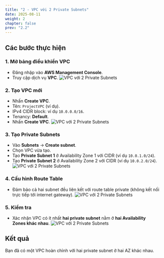 ```yaml
---
title: "2 - VPC với 2 Private Subnets"
date: 2025-08-11
weight: 2
chapter: false
prev: "2.2"
---
```


## Các bước thực hiện

### 1. Mở bảng điều khiển VPC
- Đăng nhập vào **AWS Management Console**.
- Truy cập dịch vụ **VPC**.
![VPC với 2 Private Subnets](/images/002/1.png)

### 2. Tạo VPC mới
- Nhấn **Create VPC**.
- Tên: `ProjectVPC` (ví dụ).
- IPv4 CIDR block: ví dụ `10.0.0.0/16`.
- Tenancy: **Default**.
- Nhấn **Create VPC**.
![VPC với 2 Private Subnets](/images/002/2.png)

### 3. Tạo Private Subnets
- Vào **Subnets** → **Create subnet**.
- Chọn VPC vừa tạo.
- Tạo **Private Subnet 1** ở Availability Zone 1 với CIDR (ví dụ `10.0.1.0/24`).
- Tạo **Private Subnet 2** ở Availability Zone 2 với CIDR (ví dụ `10.0.2.0/24`).
![VPC với 2 Private Subnets](/images/002/3.png)

### 4. Cấu hình Route Table
- Đảm bảo cả hai subnet đều liên kết với route table private (không kết nối trực tiếp tới internet gateway).
![VPC với 2 Private Subnets](/images/002/done.png)

### 5. Kiểm tra
- Xác nhận VPC có ít nhất **hai private subnet** nằm ở **hai Availability Zones khác nhau**.
![VPC với 2 Private Subnets](/images/002/5.png)

## Kết quả
Bạn đã có một VPC hoàn chỉnh với hai private subnet ở hai AZ khác nhau.
